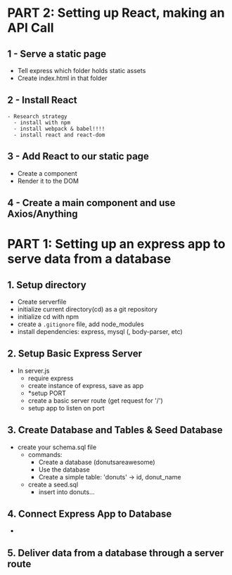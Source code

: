 # PART 2: Setting up React, making an API Call


## 1 - Serve a static page

  - Tell express which folder holds static assets
  - Create index.html in that folder

## 2 - Install React

    - Research strategy
      - install with npm
      - install webpack & babel!!!!
      - install react and react-dom

## 3 - Add React to our static page

  - Create a component
  - Render it to the DOM


## 4 - Create a main component and use Axios/Anything





































# PART 1: Setting up an express app to serve data from a database

## 1. Setup directory

 - Create serverfile
 - initialize current directory(cd) as a git repository
 - initialize cd with npm
 - create a `.gitignore` file, add node_modules
 - install dependencies: express, mysql (, body-parser, etc)

## 2. Setup Basic Express Server

 - In server.js
   - require express
   - create instance of express, save as app
   - *setup PORT
   - create a basic server route (get request for '/')
   - setup app to listen on port

## 3. Create Database and Tables & Seed Database

  - create your schema.sql file
    - commands:
      - Create a database (donutsareawesome)
      - Use the database
      - Create a simple table: 'donuts' -> id, donut_name
    - create a seed.sql
      - insert into donuts...

## 4. Connect Express App to Database

 - 

## 5. Deliver data from a database through a server route